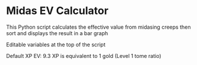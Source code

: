# Midas EV Calculator

This Python script calculates the effective value from midasing creeps then sort and displays the result in a bar graph

Editable variables at the top of the script

Default XP EV: 9.3 XP is equivalent to 1 gold (Level 1 tome ratio)
